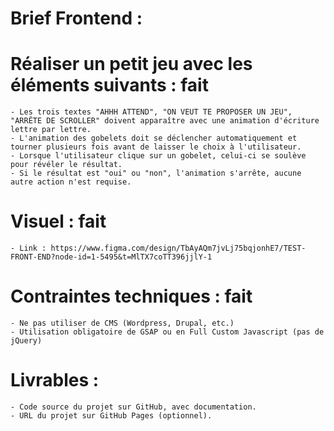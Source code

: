 # Brief Frontend :

# Réaliser un petit jeu avec les éléments suivants : fait

    - Les trois textes "AHHH ATTEND", "ON VEUT TE PROPOSER UN JEU", "ARRÊTE DE SCROLLER" doivent apparaître avec une animation d'écriture lettre par lettre.
    - L'animation des gobelets doit se déclencher automatiquement et tourner plusieurs fois avant de laisser le choix à l'utilisateur.
    - Lorsque l'utilisateur clique sur un gobelet, celui-ci se soulève pour révéler le résultat.
    - Si le résultat est "oui" ou "non", l'animation s'arrête, aucune autre action n'est requise.

# Visuel : fait

    - Link : https://www.figma.com/design/TbAyAQm7jvLj75bqjonhE7/TEST-FRONT-END?node-id=1-5495&t=MlTX7coTT396jjlY-1

# Contraintes techniques : fait

    - Ne pas utiliser de CMS (Wordpress, Drupal, etc.)
    - Utilisation obligatoire de GSAP ou en Full Custom Javascript (pas de jQuery)

# Livrables :

    - Code source du projet sur GitHub, avec documentation.
    - URL du projet sur GitHub Pages (optionnel).
